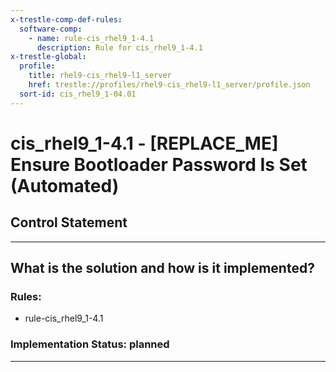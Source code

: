 ```yaml
---
x-trestle-comp-def-rules:
  software-comp:
    - name: rule-cis_rhel9_1-4.1
      description: Rule for cis_rhel9_1-4.1
x-trestle-global:
  profile:
    title: rhel9-cis_rhel9-l1_server
    href: trestle://profiles/rhel9-cis_rhel9-l1_server/profile.json
  sort-id: cis_rhel9_1-04.01
---
```


# cis_rhel9_1-4.1 - \[REPLACE_ME\] Ensure Bootloader Password Is Set (Automated)

## Control Statement

______________________________________________________________________

## What is the solution and how is it implemented?

<!-- For implementation status enter one of: implemented, partial, planned, alternative, not-applicable -->

<!-- Note that the list of rules under ### Rules: is read-only and changes will not be captured after assembly to JSON -->

<!-- Add control implementation description here for control: cis_rhel9_1-4.1 -->

### Rules:

  - rule-cis_rhel9_1-4.1

### Implementation Status: planned

______________________________________________________________________
